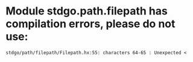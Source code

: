 # Module stdgo.path.filepath has compilation errors, please do not use:
```
stdgo/path/filepath/Filepath.hx:55: characters 64-65 : Unexpected <

```

